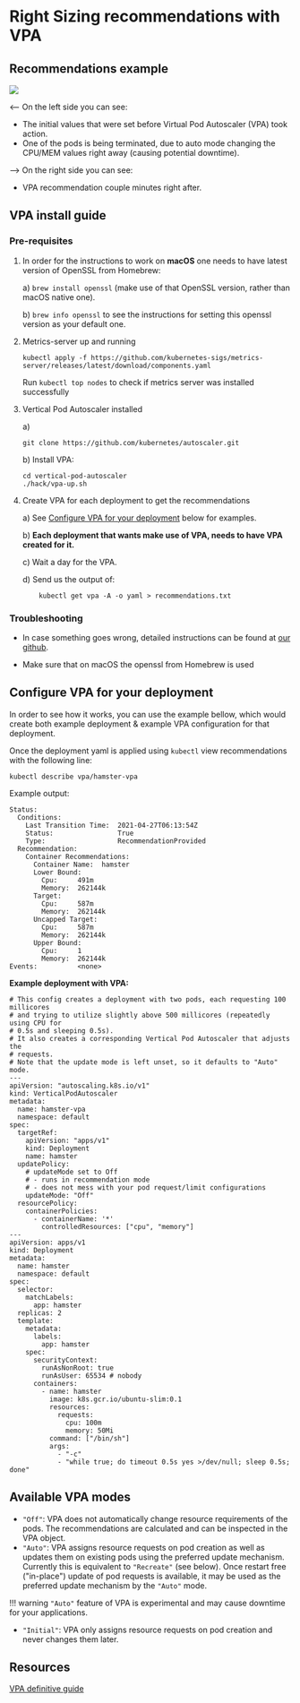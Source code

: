 # Right Sizing recommendations with VPA

## Recommendations example

![](../vpa/vpa.png)

<-- On the left side you can see:

- The initial values that were set before Virtual Pod Autoscaler (VPA) took action.
- One of the pods is being terminated, due to auto mode changing the CPU/MEM values right away (causing potential downtime).

--> On the right side you can see:

- VPA recommendation couple minutes right after.

## VPA install guide

### Pre-requisites

1. In order for the instructions to work on **macOS** one needs to have latest version of OpenSSL from Homebrew:

    a) `brew install openssl` (make use of that OpenSSL version, rather than macOS native one).

    b) `brew info openssl` to see the instructions for setting this openssl version as your default one.

2. Metrics-server up and running

   ```
   kubectl apply -f https://github.com/kubernetes-sigs/metrics-server/releases/latest/download/components.yaml
   ```

   Run `kubectl top nodes` to check if metrics server was installed successfully

3. Vertical Pod Autoscaler installed

    a)

    ```
    git clone https://github.com/kubernetes/autoscaler.git
    ```

    b) Install VPA:

    ```
    cd vertical-pod-autoscaler
    ./hack/vpa-up.sh
    ```

4. Create VPA for each deployment to get the recommendations

    a) See [Configure VPA for your deployment](../vpa/#configure-vpa-for-your-deployment) below for examples.

    b) **Each deployment that wants make use of VPA, needs to have VPA created for it.**

    c) Wait a day for the VPA.

    d) Send us the output of:

    ```
        kubectl get vpa -A -o yaml > recommendations.txt
    ```

### Troubleshooting

- In case something goes wrong, detailed instructions can be found at [our github](https://github.com/kubernetes/autoscaler/tree/master/vertical-pod-autoscaler#install-command).

- Make sure that on macOS the openssl from Homebrew is used

## Configure VPA for your deployment

In order to see how it works, you can use the example bellow, which would create both example deployment & example VPA configuration for that deployment.

Once the deployment yaml is applied using `kubectl` view recommendations with the following line:

```
kubectl describe vpa/hamster-vpa
```

Example output:

```
Status:
  Conditions:
    Last Transition Time:  2021-04-27T06:13:54Z
    Status:                True
    Type:                  RecommendationProvided
  Recommendation:
    Container Recommendations:
      Container Name:  hamster
      Lower Bound:
        Cpu:     491m
        Memory:  262144k
      Target:
        Cpu:     587m
        Memory:  262144k
      Uncapped Target:
        Cpu:     587m
        Memory:  262144k
      Upper Bound:
        Cpu:     1
        Memory:  262144k
Events:          <none>
```

**Example deployment with VPA:**

```
# This config creates a deployment with two pods, each requesting 100 millicores
# and trying to utilize slightly above 500 millicores (repeatedly using CPU for
# 0.5s and sleeping 0.5s).
# It also creates a corresponding Vertical Pod Autoscaler that adjusts the
# requests.
# Note that the update mode is left unset, so it defaults to "Auto" mode.
---
apiVersion: "autoscaling.k8s.io/v1"
kind: VerticalPodAutoscaler
metadata:
  name: hamster-vpa
  namespace: default
spec:
  targetRef:
    apiVersion: "apps/v1"
    kind: Deployment
    name: hamster
  updatePolicy:
    # updateMode set to Off
    # - runs in recommendation mode
    # - does not mess with your pod request/limit configurations
    updateMode: "Off"
  resourcePolicy:
    containerPolicies:
      - containerName: '*'
        controlledResources: ["cpu", "memory"]
---
apiVersion: apps/v1
kind: Deployment
metadata:
  name: hamster
  namespace: default
spec:
  selector:
    matchLabels:
      app: hamster
  replicas: 2
  template:
    metadata:
      labels:
        app: hamster
    spec:
      securityContext:
        runAsNonRoot: true
        runAsUser: 65534 # nobody
      containers:
        - name: hamster
          image: k8s.gcr.io/ubuntu-slim:0.1
          resources:
            requests:
              cpu: 100m
              memory: 50Mi
          command: ["/bin/sh"]
          args:
            - "-c"
            - "while true; do timeout 0.5s yes >/dev/null; sleep 0.5s; done"
```

## Available VPA modes

- ``"Off"``: VPA does not automatically change resource requirements of the pods. The recommendations are calculated and can be inspected in the VPA object.
- ``"Auto"``: VPA assigns resource requests on pod creation as well as updates them on existing pods using the preferred update mechanism. Currently this is equivalent to ``"Recreate"`` (see below). Once restart free ("in-place") update of pod requests is available, it may be used as the preferred update mechanism by the ``"Auto"`` mode.

!!! warning
    ``"Auto"`` feature of VPA is experimental and may cause downtime for your applications.

- ``"Initial"``: VPA only assigns resource requests on pod creation and never changes them later.

## Resources

[VPA definitive guide](https://povilasv.me/vertical-pod-autoscaling-the-definitive-guide/)
